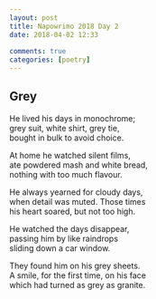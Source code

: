 ```yaml
---  
layout: post  
title: Napowrimo 2018 Day 2  
date: 2018-04-02 12:33  
  
comments: true  
categories: [poetry]  
---  
```

## Grey  

He lived his days in monochrome;  
grey suit, white shirt, grey tie,  
bought in bulk to avoid choice.  

At home he watched silent films,  
ate powdered mash and white bread,  
nothing with too much flavour.  

He always yearned for cloudy days,  
when detail was muted. Those times  
his heart soared, but not too high.  

He watched the days disappear,  
passing him by like raindrops  
sliding down a car window.  

They found him on his grey sheets.  
A smile, for the first time, on his face  
which had turned as grey as granite.  
